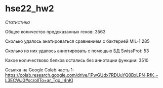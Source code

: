 # hse22_hw2
*Статистика*

Общее количество предсказанных генов: 3563

Сколько удалось анатироваться сравнением с бактерией MIL-1 285

Сколько из них удалось аннотировать с помощью БД SwissProt: 53

Какое количествово белков остались без аннотации функции: 3510

Ссылка на Google Colab часть 1: https://colab.research.google.com/drive/1PwGUdx7RDUuYQ0BxLPN-RfK_-L3ECWJ0#scrollTo=ar_Tgo_i4nKl



